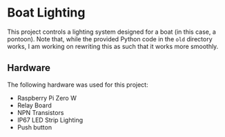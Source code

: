 # Boat Lighting

This project controls a lighting system designed for a boat (in this case, a pontoon).  Note that, while the provided Python code in the `old` directory works, I am working on rewriting this as such that it works more smoothly.

## Hardware

The following hardware was used for this project:

* Raspberry Pi Zero W
* Relay Board
* NPN Transistors
* IP67 LED Strip Lighting
* Push button
